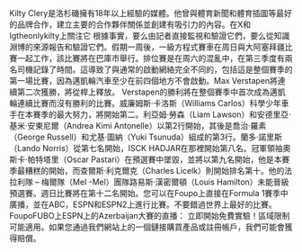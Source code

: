 Kilty Clery是洛杉磯擁有18年以上經驗的媒體。他曾與體育新聞和體育插圖等最好的品牌合作，建立主要的合作夥伴關係並創建有吸引力的內容。在X和Igtheonlykilty上關注它    根據事實，要么由記者直接監視和驗證它們，要么從知識淵博的來源報告和驗證它們。假期一周後，一級方程式賽車在周日與大阿塞拜疆比賽一起工作，該比賽將在巴庫市舉行。排位賽是在周六的混亂中，在第三季度有兩名司機記錄了時間。這導致了與通常的啟動網絡完全不同的，包括這是整個賽季的第一場比賽，因為邁凱輪汽車至少在前四個地方不會啟動。Max Verstapen將連續第二次獲勝，將從桿上釋放。 Verstapen的勝利將在整個賽季中首次成為邁凱輪連續比賽而沒有勝利的比賽。威廉姆斯·卡洛斯（Williams Carlos）科學少年車手在本賽季的最大努力，將開始第二。利亞姆·勞森（Liam Lawson）和安德里亞·基米·安東尼爾（Andrea Kimi Antonelle）以第2行開始，其後是喬治·羅素（George Russell）和尤基·圖納（Yuki Tsunuda）組成的第3行。蘭多·諾里斯（Lando Norris）從第七名開始，ISCK HADJAR在那裡開始第八名。冠軍領袖奧斯卡·帕特塔里（Oscar Pastari）在預選賽中墜毀，並將以第九名開始，他是本賽季最糟糕的開始，而查爾斯·利克爾克（Charles Licelk）則開始排名第十。他的法拉利隊 – 梅爾隊（Mel -Mel）團隊路易斯·漢密爾頓（Louis Hamilton）未能晉級預選賽。週日比賽將在第十二名開始。您可以在Foupo上直接在Formula 1賽季中廣播，並在ABC，ESPN和ESPN2上進行比賽。不要錯過世界上最好的比賽。 FoupoFUBO上ESPN上的Azerbaijan大賽的直播： 立即開始免費實驗！區域限制可能適用。如果您通過我們網站上的一個鏈接購買產品或註冊帳戶，我們可能會獲得賠償。